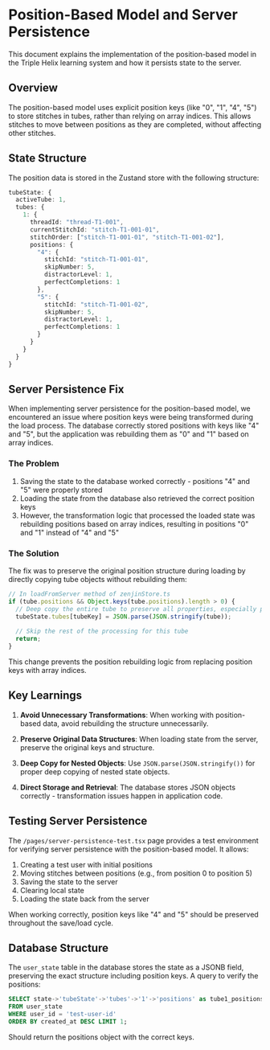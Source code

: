 # Position-Based Model and Server Persistence

This document explains the implementation of the position-based model in the Triple Helix learning system and how it persists state to the server.

## Overview

The position-based model uses explicit position keys (like "0", "1", "4", "5") to store stitches in tubes, rather than relying on array indices. This allows stitches to move between positions as they are completed, without affecting other stitches.

## State Structure

The position data is stored in the Zustand store with the following structure:

```typescript
tubeState: {
  activeTube: 1,
  tubes: {
    1: {
      threadId: "thread-T1-001",
      currentStitchId: "stitch-T1-001-01",
      stitchOrder: ["stitch-T1-001-01", "stitch-T1-001-02"],
      positions: {
        "4": { 
          stitchId: "stitch-T1-001-01", 
          skipNumber: 5,
          distractorLevel: 1,
          perfectCompletions: 1 
        },
        "5": { 
          stitchId: "stitch-T1-001-02", 
          skipNumber: 5,
          distractorLevel: 1,
          perfectCompletions: 1 
        }
      }
    }
  }
}
```

## Server Persistence Fix

When implementing server persistence for the position-based model, we encountered an issue where position keys were being transformed during the load process. The database correctly stored positions with keys like "4" and "5", but the application was rebuilding them as "0" and "1" based on array indices.

### The Problem

1. Saving the state to the database worked correctly - positions "4" and "5" were properly stored
2. Loading the state from the database also retrieved the correct position keys
3. However, the transformation logic that processed the loaded state was rebuilding positions based on array indices, resulting in positions "0" and "1" instead of "4" and "5"

### The Solution

The fix was to preserve the original position structure during loading by directly copying tube objects without rebuilding them:

```typescript
// In loadFromServer method of zenjinStore.ts
if (tube.positions && Object.keys(tube.positions).length > 0) {
  // Deep copy the entire tube to preserve all properties, especially positions
  tubeState.tubes[tubeKey] = JSON.parse(JSON.stringify(tube));
  
  // Skip the rest of the processing for this tube
  return;
}
```

This change prevents the position rebuilding logic from replacing position keys with array indices.

## Key Learnings

1. **Avoid Unnecessary Transformations**: When working with position-based data, avoid rebuilding the structure unnecessarily.

2. **Preserve Original Data Structures**: When loading state from the server, preserve the original keys and structure.

3. **Deep Copy for Nested Objects**: Use `JSON.parse(JSON.stringify())` for proper deep copying of nested state objects.

4. **Direct Storage and Retrieval**: The database stores JSON objects correctly - transformation issues happen in application code.

## Testing Server Persistence

The `/pages/server-persistence-test.tsx` page provides a test environment for verifying server persistence with the position-based model. It allows:

1. Creating a test user with initial positions
2. Moving stitches between positions (e.g., from position 0 to position 5)
3. Saving the state to the server
4. Clearing local state
5. Loading the state back from the server

When working correctly, position keys like "4" and "5" should be preserved throughout the save/load cycle.

## Database Structure

The `user_state` table in the database stores the state as a JSONB field, preserving the exact structure including position keys. A query to verify the positions:

```sql
SELECT state->'tubeState'->'tubes'->'1'->'positions' as tube1_positions 
FROM user_state 
WHERE user_id = 'test-user-id' 
ORDER BY created_at DESC LIMIT 1;
```

Should return the positions object with the correct keys.